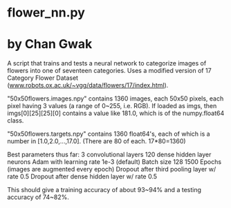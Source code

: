 # flower_nn.py
# by Chan Gwak

A script that trains and tests a neural network to categorize images of flowers into one of seventeen categories.
Uses a modified version of 17 Category Flower Dataset (www.robots.ox.ac.uk/~vgg/data/flowers/17/index.html).

"50x50flowers.images.npy" contains 1360 images, each 50x50 pixels, each pixel having 3 values (a range of 0~255, i.e. RGB).
If loaded as imgs, then imgs[0][25][25][0] contains a value like 181.0, which is of the numpy.float64 class.

"50x50flowers.targets.npy" contains 1360 float64's, each of which is a number in [1.0,2.0,...,17.0].
(There are 80 of each. 17*80=1360)

Best parameters thus far: 
3 convolutional layers
120 dense hidden layer neurons
Adam with learning rate 1e-3 (default)
Batch size 128
1500 Epochs (images are augmented every epoch)
Dropout after third pooling layer w/ rate 0.5
Dropout after dense hidden layer w/ rate 0.5

This should give a training accuracy of about 93~94% and a testing accuracy of 74~82%.
